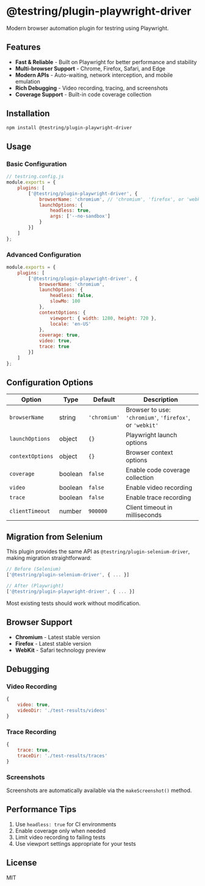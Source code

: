 # @testring/plugin-playwright-driver

Modern browser automation plugin for testring using Playwright.

## Features

- **Fast & Reliable** - Built on Playwright for better performance and stability
- **Multi-browser Support** - Chrome, Firefox, Safari, and Edge
- **Modern APIs** - Auto-waiting, network interception, and mobile emulation
- **Rich Debugging** - Video recording, tracing, and screenshots
- **Coverage Support** - Built-in code coverage collection

## Installation

```bash
npm install @testring/plugin-playwright-driver
```

## Usage

### Basic Configuration

```javascript
// testring.config.js
module.exports = {
    plugins: [
        ['@testring/plugin-playwright-driver', {
            browserName: 'chromium', // 'chromium', 'firefox', or 'webkit'
            launchOptions: {
                headless: true,
                args: ['--no-sandbox']
            }
        }]
    ]
};
```

### Advanced Configuration

```javascript
module.exports = {
    plugins: [
        ['@testring/plugin-playwright-driver', {
            browserName: 'chromium',
            launchOptions: {
                headless: false,
                slowMo: 100
            },
            contextOptions: {
                viewport: { width: 1280, height: 720 },
                locale: 'en-US'
            },
            coverage: true,
            video: true,
            trace: true
        }]
    ]
};
```

## Configuration Options

| Option | Type | Default | Description |
|--------|------|---------|-------------|
| `browserName` | string | `'chromium'` | Browser to use: `'chromium'`, `'firefox'`, or `'webkit'` |
| `launchOptions` | object | `{}` | Playwright launch options |
| `contextOptions` | object | `{}` | Browser context options |
| `coverage` | boolean | `false` | Enable code coverage collection |
| `video` | boolean | `false` | Enable video recording |
| `trace` | boolean | `false` | Enable trace recording |
| `clientTimeout` | number | `900000` | Client timeout in milliseconds |

## Migration from Selenium

This plugin provides the same API as `@testring/plugin-selenium-driver`, making migration straightforward:

```javascript
// Before (Selenium)
['@testring/plugin-selenium-driver', { ... }]

// After (Playwright) 
['@testring/plugin-playwright-driver', { ... }]
```

Most existing tests should work without modification.

## Browser Support

- **Chromium** - Latest stable version
- **Firefox** - Latest stable version  
- **WebKit** - Safari technology preview

## Debugging

### Video Recording
```javascript
{
    video: true,
    videoDir: './test-results/videos'
}
```

### Trace Recording
```javascript
{
    trace: true,
    traceDir: './test-results/traces'
}
```

### Screenshots
Screenshots are automatically available via the `makeScreenshot()` method.

## Performance Tips

1. Use `headless: true` for CI environments
2. Enable coverage only when needed
3. Limit video recording to failing tests
4. Use viewport settings appropriate for your tests

## License

MIT